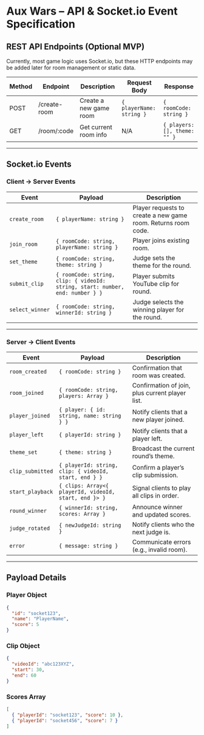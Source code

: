 # Aux Wars – API & Socket.io Event Specification

## REST API Endpoints (Optional MVP)
Currently, most game logic uses Socket.io, but these HTTP endpoints may be added later for room management or static data.

| Method | Endpoint       | Description                | Request Body                    | Response                |
|--------|----------------|----------------------------|--------------------------------|-------------------------|
| POST   | /create-room   | Create a new game room     | `{ playerName: string }`          | `{ roomCode: string }`   |
| GET    | /room/:code    | Get current room info      | N/A                            | `{ players: [], theme: "" }` |

---

## Socket.io Events

### Client → Server Events

| Event         | Payload                                 | Description                                 |
|---------------|-----------------------------------------|---------------------------------------------|
| `create_room` | `{ playerName: string }`                 | Player requests to create a new game room. Returns room code. |
| `join_room`   | `{ roomCode: string, playerName: string }` | Player joins existing room.                  |
| `set_theme`   | `{ roomCode: string, theme: string }`   | Judge sets the theme for the round.          |
| `submit_clip` | `{ roomCode: string, clip: { videoId: string, start: number, end: number } }` | Player submits YouTube clip for round.       |
| `select_winner` | `{ roomCode: string, winnerId: string }` | Judge selects the winning player for the round. |

---

### Server → Client Events

| Event           | Payload                                   | Description                                  |
|-----------------|-------------------------------------------|----------------------------------------------|
| `room_created`  | `{ roomCode: string }`                      | Confirmation that room was created.           |
| `room_joined`   | `{ roomCode: string, players: Array }`     | Confirmation of join, plus current player list. |
| `player_joined` | `{ player: { id: string, name: string } }` | Notify clients that a new player joined.     |
| `player_left`   | `{ playerId: string }`                       | Notify clients that a player left.            |
| `theme_set`     | `{ theme: string }`                          | Broadcast the current round’s theme.          |
| `clip_submitted`| `{ playerId: string, clip: { videoId, start, end } }` | Confirm a player’s clip submission.           |
| `start_playback`| `{ clips: Array<{ playerId, videoId, start, end }> }` | Signal clients to play all clips in order.   |
| `round_winner`  | `{ winnerId: string, scores: Array }`       | Announce winner and updated scores.           |
| `judge_rotated` | `{ newJudgeId: string }`                     | Notify clients who the next judge is.         |
| `error`         | `{ message: string }`                        | Communicate errors (e.g., invalid room).      |

---

## Payload Details

### Player Object
```json
{
  "id": "socket123",
  "name": "PlayerName",
  "score": 5
}
```
### Clip Object
```json
{
  "videoId": "abc123XYZ",
  "start": 30,
  "end": 60
}
```
### Scores Array
```json
[
  { "playerId": "socket123", "score": 10 },
  { "playerId": "socket456", "score": 7 }
]
```
